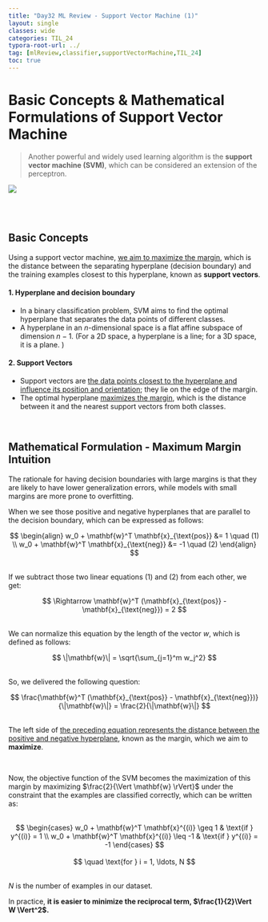 ```yaml
---
title: "Day32 ML Review - Support Vector Machine (1)"
layout: single
classes: wide
categories: TIL_24
typora-root-url: ../
tag: [mlReview,classifier,supportVectorMachine,TIL_24]
toc: true 
---
```


# Basic Concepts & Mathematical Formulations of Support Vector Machine

> Another powerful and widely used learning algorithm is the **support vector machine (SVM)**, which can be considered an extension of the perceptron. 

<img src="/blog/images/2024-07-23-TIL24_Day32/DD8DFD26-A0CC-4E5B-A18A-8332363758E6_1_105_c.jpeg">

<br><br>

## Basic Concepts

Using a support vector machine, <u>we aim to maximize the margin</u>, which is the distance between the separating hyperplane (decision boundary) and the training examples closest to this hyperplane, known as **support vectors**.

#### 1. Hyperplane and decision boundary

- In a binary classification problem, SVM aims to find the optimal hyperplane that separates the data points of different classes.
- A hyperplane in an $n$-dimensional space is a flat affine subspace of dimension $n-1$.  (For a 2D space, a hyperplane is a line; for a 3D space, it is a plane. )



#### 2. Support Vectors

- Support vectors are <u>the data points closest to the hyperplane and influence its position and orientation</u>; they lie on the edge of the margin.
- The optimal hyperplane <u>maximizes the margin</u>, which is the distance between it and the nearest support vectors from both classes. 

<br>

## Mathematical Formulation - Maximum Margin Intuition

The rationale for having decision boundaries with large margins is that they are likely to have lower generalization errors, while models with small margins are more prone to overfitting.

When we see those positive and negative hyperplanes that are parallel to the decision boundary, which can be expressed as follows:

<center>
  $$
  \begin{align}
w_0 + \mathbf{w}^T \mathbf{x}_{\text{pos}} &= 1 \quad (1) \\
w_0 + \mathbf{w}^T \mathbf{x}_{\text{neg}} &= -1 \quad (2)
\end{align}
  $$
</center>
<br>

If we subtract those two linear equations (1) and (2) from each other, we get:

<center>
  $$
  \Rightarrow \mathbf{w}^T (\mathbf{x}_{\text{pos}} - \mathbf{x}_{\text{neg}}) = 2
  $$
</center>

<br>

We can normalize this equation by the length of the vector $w$, which is defined as follows: <br>

<center>
  $$
    \|\mathbf{w}\| = \sqrt{\sum_{j=1}^m w_j^2}
  $$
</center>

<br>

So, we delivered the following question:

<center>
  $$
  \frac{\mathbf{w}^T (\mathbf{x}_{\text{pos}} - \mathbf{x}_{\text{neg}})}{\|\mathbf{w}\|} = \frac{2}{\|\mathbf{w}\|}
  $$
</center>

<br>

The left side of <u>the preceding equation represents the distance between the positive and negative hyperplane</u>, known as the margin, which we aim to **maximize**.

<br>

Now, the objective function of the SVM becomes the maximization of this margin by maximizing $\frac{2}{\Vert \mathbf{w} \rVert}$ under the constraint that the examples are classified correctly, which can be written as:

<br>

<center>
  $$
   \begin{cases}
w_0 + \mathbf{w}^T \mathbf{x}^{(i)} \geq 1 & \text{if } y^{(i)} = 1 \\
w_0 + \mathbf{w}^T \mathbf{x}^{(i)} \leq -1 & \text{if } y^{(i)} = -1
\end{cases}
  $$
</center>

<br>

<center>
  $$
    \quad \text{for } i = 1, \ldots, N
  $$
</center>

<br>$N$ is the number of examples in our dataset.

In practice, **it is easier to minimize the reciprocal term, $\frac{1}{2}\Vert W \Vert^2$.**

<br><br>
